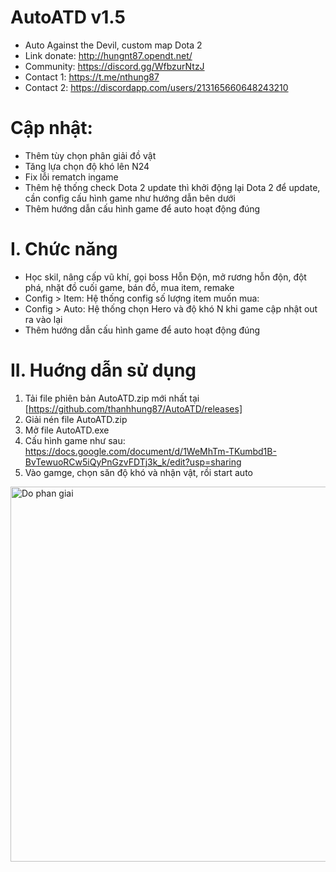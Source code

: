 # AutoATD v1.5
- Auto Against the Devil, custom map Dota 2
- Link donate: http://hungnt87.opendt.net/
- Community: https://discord.gg/WfbzurNtzJ
- Contact 1: https://t.me/nthung87 
- Contact  2: https://discordapp.com/users/213165660648243210
# Cập nhật:
- Thêm tùy chọn phân giải đồ vật
- Tăng lựa chọn độ khó lên N24
- Fix lỗi rematch ingame
- Thêm hệ thống check Dota 2 update thì khởi động lại Dota 2 để update, cần config cấu hình game như hướng dẫn bên dưới
- Thêm hướng dẫn cấu hình game để auto hoạt động đúng
# I. Chức năng
- Học skil, nâng cấp vũ khí, gọi boss Hỗn Độn, mở rương hỗn độn, đột phá, nhặt đồ cuối game, bán đồ, mua item, remake
- Config > Item: Hệ thống config số lượng item muốn mua: 
- Config > Auto: Hệ thống chọn Hero và độ khó N khi game cập nhật out ra vào lại
- Thêm hướng dẫn cấu hình game để auto hoạt động đúng
# II. Huớng dẫn sử dụng
1. Tải file phiên bản AutoATD.zip mới nhất tại [https://github.com/thanhhung87/AutoATD/releases]
2. Giải nén file AutoATD.zip
3. Mở file AutoATD.exe
4. Cấu hình game như sau: https://docs.google.com/document/d/1WeMhTm-TKumbd1B-BvTewuoRCw5iQyPnGzvFDTj3k_k/edit?usp=sharing
5. Vào gamge, chọn săn độ khó và nhận vật, rồi start auto

<img src="https://github.com/thanhhung87/AutoATD/assets/157620249/2a71101b-77d6-424a-bd8c-7f8f6a54eb43" width="600" alt="Do phan giai" />
